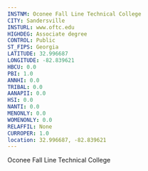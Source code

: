 ```yaml
---
INSTNM: Oconee Fall Line Technical College
CITY: Sandersville
INSTURL: www.oftc.edu
HIGHDEG: Associate degree
CONTROL: Public
ST_FIPS: Georgia
LATITUDE: 32.996687
LONGITUDE: -82.839621
HBCU: 0.0
PBI: 1.0
ANNHI: 0.0
TRIBAL: 0.0
AANAPII: 0.0
HSI: 0.0
NANTI: 0.0
MENONLY: 0.0
WOMENONLY: 0.0
RELAFFIL: None
CURROPER: 1.0
location: 32.996687, -82.839621
---
```

Oconee Fall Line Technical College
